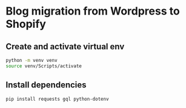 # Blog migration from Wordpress to Shopify

## Create and activate virtual env

```bash
python -m venv venv
source venv/Scripts/activate
```

## Install dependencies
```bash
pip install requests gql python-dotenv
```